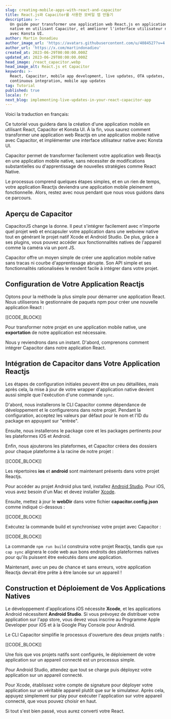 ```yaml
---
slug: creating-mobile-apps-with-react-and-capacitor
title: React.js와 Capacitor를 사용한 모바일 앱 만들기
description: >-
  Un guide pour transformer une application web React.js en application mobile
  native en utilisant Capacitor, et améliorer l'interface utilisateur native
  avec Konsta UI.
author: Martin Donadieu
author_image_url: 'https://avatars.githubusercontent.com/u/4084527?v=4'
author_url: 'https://x.com/martindonadieu'
created_at: 2023-06-29T00:00:00.000Z
updated_at: 2023-06-29T00:00:00.000Z
head_image: /react_capacitor.webp
head_image_alt: React.js et Capacitor
keywords: >-
  React, Capacitor, mobile app development, live updates, OTA updates,
  continuous integration, mobile app updates
tag: Tutorial
published: true
locale: fr
next_blog: implementing-live-updates-in-your-react-capacitor-app
---
```


Voici la traduction en français:

Ce tutoriel vous guidera dans la création d'une application mobile en utilisant React, Capacitor et Konsta UI. À la fin, vous saurez comment transformer une application web Reactjs en une application mobile native avec Capacitor, et implémenter une interface utilisateur native avec Konsta UI.

Capacitor permet de transformer facilement votre application web Reactjs en une application mobile native, sans nécessiter de modifications substantielles ou d'apprentissage de nouvelles stratégies comme React Native.

Le processus comprend quelques étapes simples, et en un rien de temps, votre application Reactjs deviendra une application mobile pleinement fonctionnelle. Alors, restez avec nous pendant que nous vous guidons dans ce parcours.

## Aperçu de Capacitor

CapacitorJS change la donne. Il peut s'intégrer facilement avec n'importe quel projet web et encapsuler votre application dans une webview native tout en générant le projet natif Xcode et Android Studio. De plus, grâce à ses plugins, vous pouvez accéder aux fonctionnalités natives de l'appareil comme la caméra via un pont JS.

Capacitor offre un moyen simple de créer une application mobile native sans tracas ni courbe d'apprentissage abrupte. Son API simple et ses fonctionnalités rationalisées le rendent facile à intégrer dans votre projet.

## Configuration de Votre Application Reactjs

Optons pour la méthode la plus simple pour démarrer une application React. Nous utiliserons le gestionnaire de paquets npm pour créer une nouvelle application React :

[[CODE_BLOCK]]

Pour transformer notre projet en une application mobile native, une **exportation** de notre application est nécessaire.

Nous y reviendrons dans un instant. D'abord, comprenons comment intégrer Capacitor dans notre application React.

## Intégration de Capacitor dans Votre Application Reactjs

Les étapes de configuration initiales peuvent être un peu détaillées, mais après cela, la mise à jour de votre wrapper d'application native devient aussi simple que l'exécution d'une commande `sync`.

D'abord, nous installerons le CLI Capacitor comme dépendance de développement et le configurerons dans notre projet. Pendant la configuration, acceptez les valeurs par défaut pour le nom et l'ID du package en appuyant sur "entrée".

Ensuite, nous installerons le package core et les packages pertinents pour les plateformes iOS et Android.

Enfin, nous ajouterons les plateformes, et Capacitor créera des dossiers pour chaque plateforme à la racine de notre projet :

[[CODE_BLOCK]]

Les répertoires **ios** et **android** sont maintenant présents dans votre projet Reactjs.

Pour accéder au projet Android plus tard, installez [Android Studio](https://developer.android.com/studio/). Pour iOS, vous avez besoin d'un Mac et devez installer [Xcode](https://developer.apple.com/xcode/).

Ensuite, mettez à jour le **webDir** dans votre fichier **capacitor.config.json** comme indiqué ci-dessous :

[[CODE_BLOCK]]

Exécutez la commande build et synchronisez votre projet avec Capacitor :

[[CODE_BLOCK]]

La commande `npm run build` construira votre projet Reactjs, tandis que `npx cap sync` alignera le code web aux bons endroits des plateformes natives pour qu'ils puissent être exécutés dans une application.

Maintenant, avec un peu de chance et sans erreurs, votre application Reactjs devrait être prête à être lancée sur un appareil !

## Construction et Déploiement de Vos Applications Natives

Le développement d'applications iOS nécessite **Xcode**, et les applications Android nécessitent **Android Studio**. Si vous prévoyez de distribuer votre application sur l'app store, vous devez vous inscrire au Programme Apple Developer pour iOS et à la Google Play Console pour Android.

Le CLI Capacitor simplifie le processus d'ouverture des deux projets natifs :

[[CODE_BLOCK]]

Une fois que vos projets natifs sont configurés, le déploiement de votre application sur un appareil connecté est un processus simple.

Pour Android Studio, attendez que tout se charge puis déployez votre application sur un appareil connecté.

Pour Xcode, établissez votre compte de signature pour déployer votre application sur un véritable appareil plutôt que sur le simulateur. Après cela, appuyez simplement sur play pour exécuter l'application sur votre appareil connecté, que vous pouvez choisir en haut.

Si tout s'est bien passé, vous aurez converti votre React.